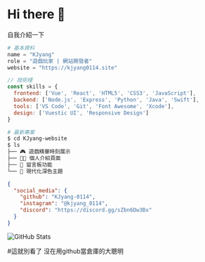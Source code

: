 # Hi there 👋 
自我介紹一下
```python
# 基本資料
name = "KJyang"
role = "遊戲玩家 | 網站開發者"
website = "https://kjyang0114.site"
```

```javascript
// 技術棧
const skills = {
  frontend: ['Vue', 'React', 'HTML5', 'CSS3', 'JavaScript'],
  backend: ['Node.js', 'Express', 'Python', 'Java', 'Swift'],
  tools: ['VS Code', 'Git', 'Font Awesome', 'Xcode'],
  design: ['Vuestic UI', 'Responsive Design']
}
```

```bash
# 最新專案
$ cd KJyang-website
$ ls
├── 🎮 遊戲精華時刻展示
├── 👨‍💻 個人介紹頁面
├── 📝 留言板功能
└── 🎨 現代化深色主題
```

```json
{
  "social_media": {
    "github": "KJyang-0114",
    "instagram": "@kjyang_0114",
    "discord": "https://discord.gg/sZbn6Dw3Bx"
  }
}
```

![GitHub Stats](https://github-readme-stats.vercel.app/api?username=KJyang-0114&show_icons=true&theme=dark)

#這就別看了 沒在用github當倉庫的大聰明

